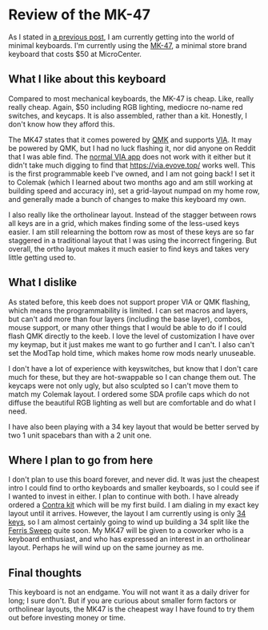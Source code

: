 # Review of the MK-47

As I stated in [a previous post](/2023/07/18/34-keys), I am currently getting into the world of minimal keyboards. I'm currently using the [MK-47](https://www.microcenter.com/product/661264/inland-47-keys-hot-swappable-rgb-wired-mechanical-keyboard), a minimal store brand keyboard that costs $50 at MicroCenter.

## What I like about this keyboard

Compared to most mechanical keyboards, the MK-47 is cheap. Like, really really cheap. Again, $50 including RGB lighting, mediocre no-name red switches, and keycaps. It is also assembled, rather than a kit. Honestly, I don't know how they afford this.

The MK47 states that it comes powered by [QMK](http://qmk.fm) and supports [VIA](http://caniusevia.app). It may be powered by QMK, but I had no luck flashing it, nor did anyone on Reddit that I was able find. The [normal VIA app](http://usevia.app) does not work with it either but it didn't take much digging to find that <https://via.evove.top/> works well. This is the first programmable keeb I've owned, and I am not going back! I set it to Colemak (which I learned about two months ago and am still working at building speed and accuracy in), set a grid-layout numpad on my home row, and generally made a bunch of changes to make this keyboard my own.

I also really like the ortholinear layout. Instead of the stagger between rows all keys are in a grid, which makes finding some of the less-used keys easier. I am still relearning the bottom row as most of these keys are so far staggered in a traditional layout that I was using the incorrect fingering. But overall, the ortho layout makes it much easier to find keys and takes very little getting used to.

## What I dislike

As stated before, this keeb does not support proper VIA or QMK flashing, which means the programmability is limited. I can set macros and layers, but can't add more than four layers (including the base layer), combos, mouse support, or many other things that I would be able to do if I could flash QMK directly to the keeb. I love the level of customization I have over my keymap, but it just makes me want to go further and I can't. I also can't set the ModTap hold time, which makes home row mods nearly unuseable. 

I don't have a lot of experience with keyswitches, but know that I don't care much for these, but they are hot-swappable so I can change them out. The keycaps were not only ugly, but also sculpted so I can't move them to match my Colemak layout. I ordered some SDA profile caps which do not diffuse the beautiful RGB lighting as well but are comfortable and do what I need.

I have also been playing with a 34 key layout that would be better served by two 1 unit spacebars than with a 2 unit one. 

## Where I plan to go from here

I don't plan to use this board forever, and never did. It was just the cheapest intro I could find to ortho keyboards and smaller keyboards, so I could see if I wanted to invest in either. I plan to continue with both. I have already ordered a [Contra kit](https://keebd.com/en-us/products/contra-40-keyboard-kit) which will be my first build. I am dialing in my exact key layout until it arrives. However, the layout I am currently using is only [34 keys](/34KEYS_FIXME), so I am almost certainly going to wind up building a 34 split like the [Ferris Sweep](https://keebmaker.com/products/ferris-sweep) quite soon. My MK47 will be given to a coworker who is a keyboard enthusiast, and who has expressed an interest in an ortholinear layout. Perhaps he will wind up on the same journey as me.

## Final thoughts

This keyboard is not an endgame. You will not want it as a daily driver for long; I sure don't. But if you are curious about smaller form factors or ortholinear layouts, the MK47 is the cheapest way I have found to try them out before investing money or time. 